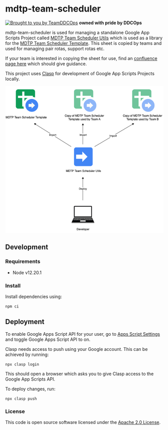 
# mdtp-team-scheduler

[![Brought to you by TeamDDCOps](https://img.shields.io/badge/MDTP-DDCOps-40D9C0?style=flat&labelColor=000000&logo=gov.uk)](https://confluence.tools.tax.service.gov.uk/display/Tools) **owned with pride by DDCOps**

mdtp-team-scheduler is used for managing a standalone Google App Scripts Project called [MDTP Team Scheduler Utils](https://script.google.com/home/projects/1RYw0hiv7edE3NNQt6biTZYKf19hPKUy6xX2dy4sxOAzRMtw2dnK5n23r/edit) which is used as a library for the [MDTP Team Scheduler Template](https://docs.google.com/spreadsheets/d/1Ke4Gds4wYJoyeywiTPNHdqg7PcsRVsIsdslYO5KJ-to/edit#gid=1415264265). This sheet is copied by teams and used for managing pair rotas, support rotas etc.

If your team is interested in copying the sheet for use, find an [confluence page here](https://confluence.tools.tax.service.gov.uk/pages/viewpage.action?spaceKey=PTSS&title=Team+Scheduling+Google+Sheet) which should give guidance.

This project uses [Clasp](https://github.com/google/clasp) for development of Google App Scripts Projects locally.

<img src="./docs/images/mdtp-team-scheduler.png">

## Development

### Requirements
- Node v12.20.1

### Install
Install dependencies using: 
```shell
npm ci
```

## Deployment
To enable Google Apps Script API for your user, go to [Apps Script Settings](https://script.google.com/home/usersettings) and toggle Google Apps Script API to on.

Clasp needs access to push using your Google account. This can be achieved by running:

```shell
npx clasp login
```

This should open a browser which asks you to give Clasp access to the Google App Scripts API.

To deploy changes, run:

```shell
npx clasp push
```

### License

This code is open source software licensed under the [Apache 2.0 License]("http://www.apache.org/licenses/LICENSE-2.0.html").
